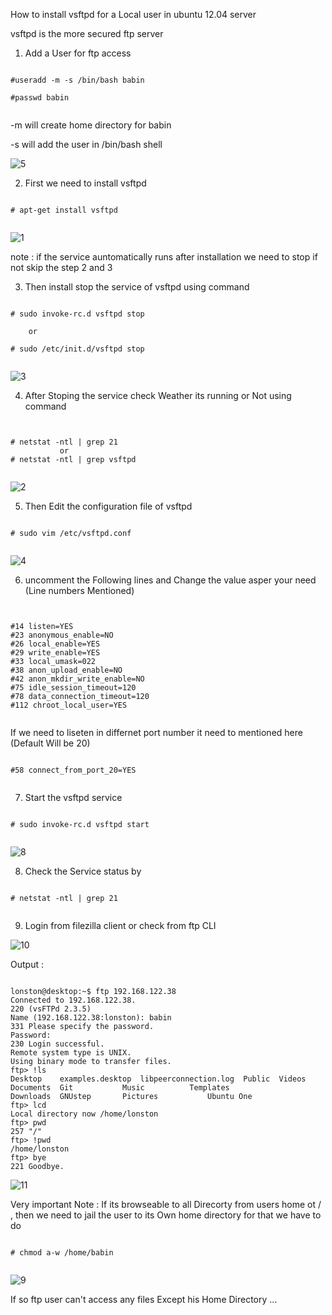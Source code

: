 How to install vsftpd for a Local user in ubuntu 12.04 server


vsftpd is the more secured ftp server 


1. Add a User for ftp access 


```

#useradd -m -s /bin/bash babin

#passwd babin


```


-m will create home directory for babin

-s will add the user in /bin/bash shell 



![5](https://github.com/babinlonston/Ubuntu-Linux-Stuffs/raw/master/vsftpd%20in%20ubuntu%20server%2012.04/Selection_005.png)



2. First we need to install vsftpd 


```

# apt-get install vsftpd 


```



![1](https://github.com/babinlonston/Ubuntu-Linux-Stuffs/raw/master/vsftpd%20in%20ubuntu%20server%2012.04/Selection_001.png)



note : if the service auntomatically runs after installation we need to stop if not skip the step 2 and 3 



3. Then install stop the service of vsftpd using command 


```

# sudo invoke-rc.d vsftpd stop

    or 

# sudo /etc/init.d/vsftpd stop


```


![3](https://github.com/babinlonston/Ubuntu-Linux-Stuffs/raw/master/vsftpd%20in%20ubuntu%20server%2012.04/Selection_003.png)



4. After Stoping the service check Weather its running or Not using command 


```


# netstat -ntl | grep 21
           or
# netstat -ntl | grep vsftpd 


```


![2](https://github.com/babinlonston/Ubuntu-Linux-Stuffs/raw/master/vsftpd%20in%20ubuntu%20server%2012.04/Selection_002.png)



5. Then Edit the configuration file of vsftpd 


```

# sudo vim /etc/vsftpd.conf


```


![4](https://github.com/babinlonston/Ubuntu-Linux-Stuffs/raw/master/vsftpd%20in%20ubuntu%20server%2012.04/Selection_004.png)



6. uncomment the Following lines and Change the value asper your need (Line numbers Mentioned)


```


#14 listen=YES
#23 anonymous_enable=NO
#26 local_enable=YES
#29 write_enable=YES
#33 local_umask=022
#38 anon_upload_enable=NO
#42 anon_mkdir_write_enable=NO
#75 idle_session_timeout=120
#78 data_connection_timeout=120
#112 chroot_local_user=YES


```

If we need to liseten in differnet port number it need to mentioned here (Default Will be 20)


```

#58 connect_from_port_20=YES


```

7. Start the vsftpd service 


```

# sudo invoke-rc.d vsftpd start


```


![8](https://github.com/babinlonston/Ubuntu-Linux-Stuffs/raw/master/vsftpd%20in%20ubuntu%20server%2012.04/Selection_008.png)


8. Check the Service status by 


```

# netstat -ntl | grep 21


```

9. Login from filezilla client or check from ftp CLI 




![10](https://github.com/babinlonston/Ubuntu-Linux-Stuffs/raw/master/vsftpd%20in%20ubuntu%20server%2012.04/Selection_010.png)




Output :



```

lonston@desktop:~$ ftp 192.168.122.38
Connected to 192.168.122.38.
220 (vsFTPd 2.3.5)
Name (192.168.122.38:lonston): babin
331 Please specify the password.
Password:
230 Login successful.
Remote system type is UNIX.
Using binary mode to transfer files.
ftp> !ls
Desktop    examples.desktop  libpeerconnection.log  Public	Videos
Documents  Git		     Music		    Templates
Downloads  GNUstep	     Pictures		    Ubuntu One
ftp> lcd 
Local directory now /home/lonston
ftp> pwd
257 "/"
ftp> !pwd
/home/lonston
ftp> bye
221 Goodbye.

```


![11](https://github.com/babinlonston/Ubuntu-Linux-Stuffs/raw/master/vsftpd%20in%20ubuntu%20server%2012.04/Selection_011.png)




Very important Note : If its browseable to all Direcorty from users home ot / , then we need to jail the user to its Own home directory for that we have to do 

```

# chmod a-w /home/babin


```


![9](https://github.com/babinlonston/Ubuntu-Linux-Stuffs/raw/master/vsftpd%20in%20ubuntu%20server%2012.04/Selection_009.png)



If so ftp user can't access any files Except his Home Directory ...


